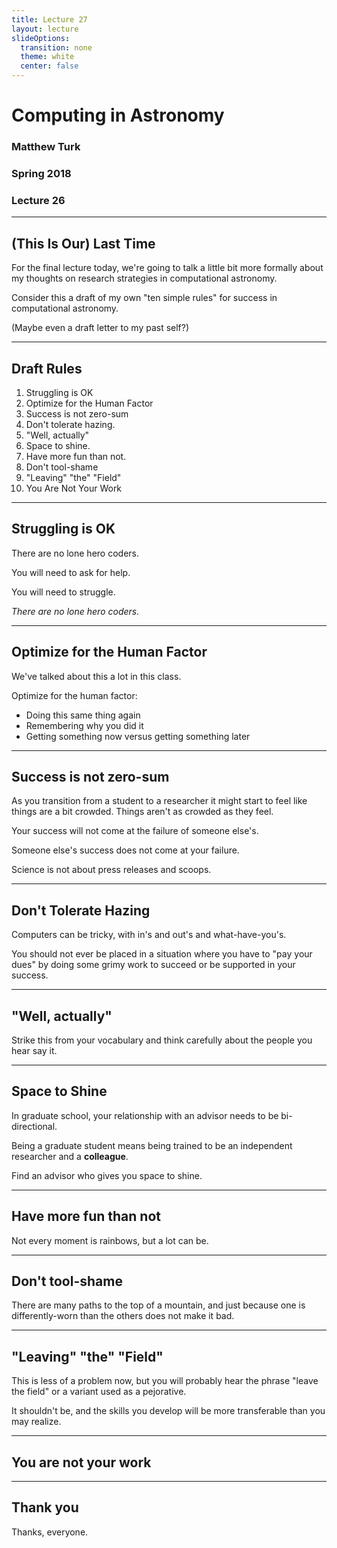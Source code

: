 ```yaml
---
title: Lecture 27
layout: lecture
slideOptions:
  transition: none
  theme: white
  center: false
---
```


# Computing in Astronomy<!-- .element: class="centered" -->
### Matthew Turk<!-- .element: class="righted" -->
### Spring 2018<!-- .element: class="righted" -->
### Lecture 26 <!-- .element: class="righted" -->

---

## (This Is Our) Last Time

For the final lecture today, we're going to talk a little bit more formally
about my thoughts on research strategies in computational astronomy.

Consider this a draft of my own "ten simple rules" for success in computational
astronomy.

(Maybe even a draft letter to my past self?)

---

## Draft Rules

1. Struggling is OK
1. Optimize for the Human Factor
1. Success is not zero-sum
1. Don't tolerate hazing.
1. "Well, actually" 
1. Space to shine.
1. Have more fun than not.
1. Don't tool-shame
1. "Leaving" "the" "Field"
1. You Are Not Your Work

---

## Struggling is OK

There are no lone hero coders.

You will need to ask for help.

You will need to struggle.

*There are no lone hero coders.*

---

## Optimize for the Human Factor

We've talked about this a lot in this class.

Optimize for the human factor:

 * Doing this same thing again
 * Remembering why you did it
 * Getting something now versus getting something later


---

## Success is not zero-sum

As you transition from a student to a researcher it might start to feel like
things are a bit crowded.  Things aren't as crowded as they feel.

Your success will not come at the failure of someone else's.

Someone else's success does not come at your failure.

Science is not about press releases and scoops.

---

## Don't Tolerate Hazing

Computers can be tricky, with in's and out's and what-have-you's.

You should not ever be placed in a situation where you have to "pay your dues"
by doing some grimy work to succeed or be supported in your success.

---

## "Well, actually"

Strike this from your vocabulary and think carefully about the people you hear
say it.

---

## Space to Shine

In graduate school, your relationship with an advisor needs to be bi-directional.

Being a graduate student means being trained to be an independent researcher
and a __colleague__.

Find an advisor who gives you space to shine.

---

## Have more fun than not

Not every moment is rainbows, but a lot can be.

---

## Don't tool-shame

There are many paths to the top of a mountain, and just because one is
differently-worn than the others does not make it bad.

---


## "Leaving" "the" "Field"

This is less of a problem now, but you will probably hear the phrase "leave the
field" or a variant used as a pejorative.

It shouldn't be, and the skills you develop will be more transferable than you
may realize.

---

## You are not your work

---

## Thank you

Thanks, everyone.
